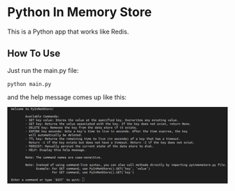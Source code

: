 # Python In Memory Store
This is a Python app that works like Redis.

## How To Use
Just run the main.py file:
```
python main.py
```
and the help message comes up like this:

![](https://github.com/amirhnir/PyInMemStore/blob/master/screenshots/1.jpg)
